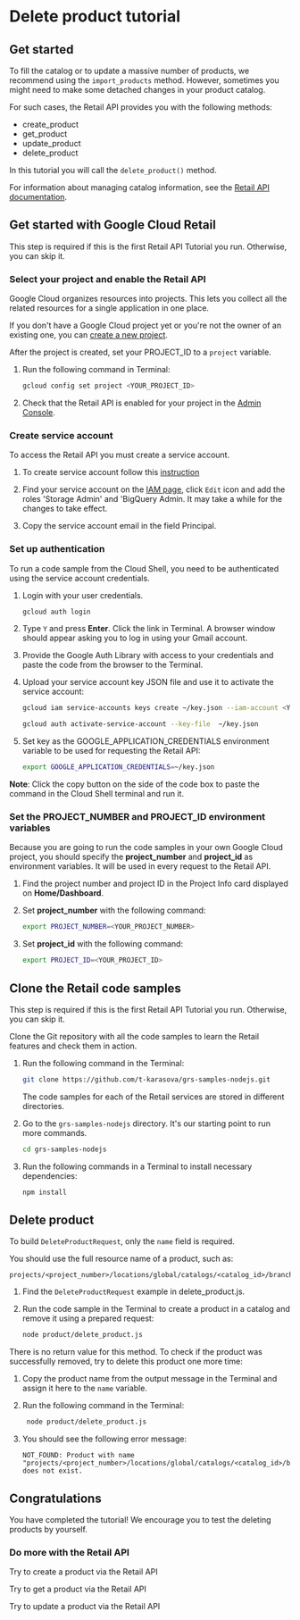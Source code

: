<walkthrough-metadata>
  <meta name="title" content="Delete product tutorial" />
  <meta name="description" content="In this tutorial you will call the `delete_product()` method" />
  <meta name="component_id" content="593554" />
</walkthrough-metadata>

# Delete product tutorial

## Get started

To fill the catalog or to update a massive number of products, we recommend using the `import_products` method. However,
sometimes you might need to make some detached changes in your product catalog.

For such cases, the Retail API provides you with the following methods:
- create_product
- get_product
- update_product
- delete_product

In this tutorial you will call the `delete_product()` method.

For information about managing catalog information, see the [Retail API documentation](https://cloud.google.com/retail/docs/manage-catalog).

<walkthrough-tutorial-duration duration="4"></walkthrough-tutorial-duration>

## Get started with Google Cloud Retail

This step is required if this is the first Retail API Tutorial you run.
Otherwise, you can skip it.

### Select your project and enable the Retail API

Google Cloud organizes resources into projects. This lets you
collect all the related resources for a single application in one place.

If you don't have a Google Cloud project yet or you're not the owner of an existing one, you can
[create a new project](https://console.cloud.google.com/projectcreate).

After the project is created, set your PROJECT_ID to a ```project``` variable.
1. Run the following command in Terminal:
    ```bash
    gcloud config set project <YOUR_PROJECT_ID>
    ```

1. Check that the Retail API is enabled for your project in the [Admin Console](https://console.cloud.google.com/ai/retail/).

### Create service account

To access the Retail API you must create a service account.

1. To create service account follow this [instruction](https://cloud.google.com/retail/docs/setting-up#service-account)

1. Find your service account on the [IAM page](https://console.cloud.google.com/iam-admin/iam),
   click `Edit` icon and add the roles 'Storage Admin' and 'BigQuery Admin. It may take a while for the changes to take effect.

1. Copy the service account email in the field Principal.

### Set up authentication

To run a code sample from the Cloud Shell, you need to be authenticated using the service account credentials.

1. Login with your user credentials.
    ```bash
    gcloud auth login
    ```

1. Type `Y` and press **Enter**. Click the link in Terminal. A browser window should appear asking you to log in using your Gmail account.

1. Provide the Google Auth Library with access to your credentials and paste the code from the browser to the Terminal.

1. Upload your service account key JSON file and use it to activate the service account:
    ```bash
    gcloud iam service-accounts keys create ~/key.json --iam-account <YOUR_SERVICE_ACCOUNT_EMAIL>
    ```
    ```bash
    gcloud auth activate-service-account --key-file  ~/key.json
    ```

1. Set key as the GOOGLE_APPLICATION_CREDENTIALS environment variable to be used for requesting the Retail API:
    ```bash
    export GOOGLE_APPLICATION_CREDENTIALS=~/key.json
    ```

**Note**: Click the copy button on the side of the code box to paste the command in the Cloud Shell terminal and run it.

### Set the PROJECT_NUMBER and PROJECT_ID environment variables

Because you are going to run the code samples in your own Google Cloud project, you should specify the **project_number** and **project_id** as environment variables. It will be used in every request to the Retail API.

1. Find the project number and project ID in the Project Info card displayed on **Home/Dashboard**.

1. Set **project_number** with the following command:
    ```bash
    export PROJECT_NUMBER=<YOUR_PROJECT_NUMBER>
    ```

1. Set **project_id** with the following command:
    ```bash
    export PROJECT_ID=<YOUR_PROJECT_ID>
    ```

## Clone the Retail code samples

This step is required if this is the first Retail API Tutorial you run.
Otherwise, you can skip it.

Clone the Git repository with all the code samples to learn the Retail features and check them in action.
<!-- TODO(ianan): change the repository link -->
1. Run the following command in the Terminal:
    ```bash
    git clone https://github.com/t-karasova/grs-samples-nodejs.git
    ```
    The code samples for each of the Retail services are stored in different directories.

1. Go to the ```grs-samples-nodejs``` directory. It's our starting point to run more commands.
    ```bash
    cd grs-samples-nodejs
    ```

1. Run the following commands in a Terminal to install necessary dependencies:
    ```bash
    npm install
    ```

## Delete product

To build `DeleteProductRequest`, only the `name` field is required.

You should use the full resource name of a product, such as:
```
projects/<project_number>/locations/global/catalogs/<catalog_id>/branches/<branch_id>/products/<product_id>
```

1. Find the `DeleteProductRequest` example in <walkthrough-editor-select-regex filePath="cloudshell_open/nodejs-retail/samples/interactive-tutorials/product/delete_product.js" regex="id">delete_product.js</walkthrough-editor-select-regex>.

1. Run the code sample in the Terminal to create a product in a catalog and remove it using a prepared request:
    ```bash
    node product/delete_product.js
    ```

There is no return value for this method. To check if the product was successfully removed, try to delete this product one more time:

1. Copy the product name from the output message in the Terminal and assign it <walkthrough-editor-select-regex filePath="cloudshell_open/nodejs-retail/samples/interactive-tutorials/product/delete_product.js" regex="# delete created product">here</walkthrough-editor-select-regex> to the `name` variable.

1. Run the following command in the Terminal:
   ```bash
    node product/delete_product.js
    ```

1. You should see the following error message:
    ```terminal
    NOT_FOUND: Product with name "projects/<project_number>/locations/global/catalogs/<catalog_id>/branches/<branch_id>/products/<product_id>" does not exist.
    ```

## Congratulations

<walkthrough-conclusion-trophy></walkthrough-conclusion-trophy>

You have completed the tutorial! We encourage you to test the deleting products by yourself.

<walkthrough-inline-feedback></walkthrough-inline-feedback>

### Do more with the Retail API

<walkthrough-tutorial-card id="retail_api_v2_create_product_python" icon="LOGO_PYTHON" title="Create product tutorial" keepPrevious=true>Try to create a product via the Retail API</walkthrough-tutorial-card>

<walkthrough-tutorial-card id="retail_api_v2_get_product_python" icon="LOGO_PYTHON" title="Get product tutorial" keepPrevious=true>
Try to get a product via the Retail API</walkthrough-tutorial-card>

<walkthrough-tutorial-card id="retail_api_v2_update_product_python" icon="LOGO_PYTHON" title="Update product tutorial" keepPrevious=true>Try to update a product via the Retail API</walkthrough-tutorial-card>